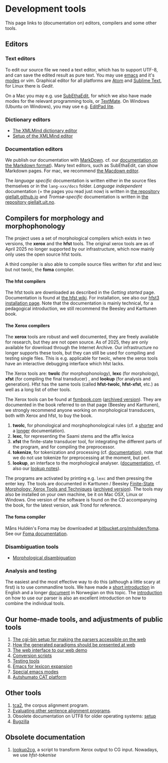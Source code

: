 # Development tools

This page links to (documentation on) editors, compilers and some other tools.

## Editors

### Text editors

To edit our source file we need a text editor, which has to support
UTF-8, and can save the edited result as pure text. You may use
[emacs](docu-emacs.html) and it's [modes](docu-emacs-modes.html) or _vim_. Graphical editor for all platforms are [Atom](https://atom.io/) and [Sublime Text](https://www.sublimetext.com/), for Linux there is _Gedit_.

On a Mac you may e.g. use [SubEthaEdit](subethaedit.html), for which we also
have made modes for the relevant programming tools, or [TextMate](https://macromates.com/). On Windows (Ubuntu on Windows), you may use e.g. [EditPad lite](https://www.editpadlite.com/).

### Dictionary editors

- [The XMLMind dictionary editor](../infra/editing_dicts_w_XXE.md)
- [Setup of the XMLMind editor](xmlmind-dictsetup.md)

### Documentation editors

We publish our documentation with [MarkDown](https://www.markdownguide.org/). cf. our [documentation on the Markdown format](../infra/Markdown.html)). Many text editors, such as SubEthaEdit, can show Markdown pages. For mac, we recommend [the Macdown editor](https://macdown.uranusjr.com/).

The _language specific_ documentation is written either in the source files themselves or in the `lang-xxx/docs` folder. _Language independent_ documentation (= the pages you read just now) is written in [the repository giellalt.github.io](https://github.com/giellalt/giellalt.github.io) and _Tromsø-specific_ documentation is written in [the repository giellalt.uit.no](https://github.com/divvungiellatekno/giellalt.uit.no).

## Compilers for morphology and morphophonology

The project uses a set of morphological compilers which exists in two
versions, the **xerox** and the **hfst** tools. The original xerox tools
are as of April 2025 no longer supported by our infrastructure, which now 
mainly only uses the open source hfst tools.

A third compiler is also able to compile source files written for xfst
and lexc but not twolc, the **foma** compiler.

#### The hfst compilers

The hfst tools are downloaded as described in the _Getting started_ page.
Documentation is found at [the hfst
wiki](https://github.com/hfst/hfst/wiki). For
installation, see also our [hfst3 installation
page](../infra/compiling_HFST3.html). Note that the documentation is
mainly technical, for a pedagogical introduction, we still recommend the
Beesley and Karttunen book.

#### The Xerox compilers

The **xerox** tools are robust and well documented, they are freely
available for research, but they are not open source. As of 2025, 
they are only available for download through the Internet Archive.
Our infrastructure no longer supports these tools, but they can 
still be used for compiling and testing single files. This is e.g. 
applicable for twolc, where the xerox tools have an interactive debugging
interface which hfst lacks.

The Xerox tools are: **twolc** (for morphophonology), **lexc** (for
morphology), **xfst** (for compiling the final transducer) , and
**lookup** (for analysis and generation). Hfst has the same tools
(called **hfst-twolc**, **hfst-xfst**, etc.) as well as a long list of
other tools.

The Xerox tools can be found at [fsmbook.com](http://www.fsmbook.com) 
([archived version](https://web.archive.org/web/20230128131235/https://web.stanford.edu/~laurik/fsmbook/home.html)).
They are documented in the book referred to on that page (Beesley and
Karttunen), we strongly recommend anyone working on morphological
transducers, both with Xerox and hfst, to buy the book.

1.  **twolc**, for phonological and morphophonological rules (cf. a
    [shorter](http://staff.um.edu.mt/mros1/nlp/fsa/twolc92.html) and a
    [longer](http://www.stanford.edu/~laurik/.book2software/twolc.pdf)
    documentation).
2.  **lexc**, for representing the Saami stems and the affix lexica
3.  **xfst** the finite-state transducer tool, for integrating the
    different parts of the program, and for compiling the preprocessor.
4.  **tokenize**, for tokenization and processing (cf.
    [documentation](http://www.cis.upenn.edu/~cis639/docs/tokenize.html)),
    note that we do not use tokenize for preprocessing at the moment,
    but perl.
5.  **lookup**, an interface to the morphological analyser.
    ([documentation](http://www.cis.upenn.edu/~cis639/docs/lookup.html),
    cf. also our [lookup notes](docu-lookup.html)).

The programs are activated by printing e.g. `lexc` and then pressing the
enter key. The tools are documented in Karttunen / Beesley [Finite-State
Morphology: Xerox Tools and Techniques](http://www.fsmbook.com) 
([archived version](https://web.archive.org/web/20230128131235/https://web.stanford.edu/~laurik/fsmbook/home.html)). 
The tools may also be installed on your own machine, be it on Mac OSX, Linux
or Windows. One version of the software is found on the CD accompanying
the book, for the latest version, ask Trond for reference.

#### The foma compiler

Måns Huldén's Foma may be downloaded at
[bitbucket.org/mhulden/foma](https://bitbucket.org/mhulden/foma). See
our [Foma documentation](FomaDocumentation.html).

### Disambiguation tools

- [Morphological disambiguation](../ling/docu-disambiguation.html)

### Analysis and testing

The easiest and the most effective way to do this (although a little
scary at first) is to use commandline tools. We have made a [short
introduction](docu-unix.html) in English and a longer
[document](docu-unix-nno.html) in Norwegian on this topic. The
[introduction](docu-sme-manual.html) on how to use our parser is also an
excellent introduction on how to combine the individual tools.

## Our home-made tools, and adjustments of public tools

1.  [The cgi-bin setup for making the parsers accessible on the
    web](../infra/docu-cgi-bin.html)
2.  [How the generated paradigms should be presented at
    web](../infra/web/ParadigmPresentation.html)
3.  [The web interface to our web demo](../infra/docu-webinterface.html)
4.  [Conversion scripts](docu-conversionscripts.html)
5.  [Testing tools](../ling/docu-testing.html)
6.  [Emacs for lexicon expansion](docu-tools-emacs.html)
7.  [Special emacs modes](docu-emacs-modes.html)
8.  [Autshumato CAT platform](autshumato.html)

## Other tools

1.  [tca2](/tools/tca2.html), the corpus alignment program.
2.  [Evaluating other sentence alignment programs](salignment.html).
3.  Obsolete documentation on UTF8 for older operating systems:
    [setup](utf-8-setup.html)
4.  [Bugzilla](bugzilla.md)

## Obsolete documentation

1.  [lookup2cg](docu-lookup2cg.html), a script to transform Xerox output
    to CG input. Nowadays, we use _hfst-tokenise_
